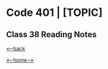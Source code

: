 # Code 401 | [TOPIC]

## Class 38 Reading Notes



[<--back](401week8.md)

[<--home-->](../../README.md)
